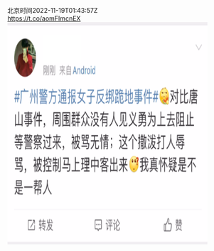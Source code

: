 北京时间2022-11-19T01:43:57Z<br>https://t.co/aomFImcnEX<br><img src='/temp/image/2022/o-Month-11/1593661300214833152_0.jpg' width='450' height='500'><br><br>